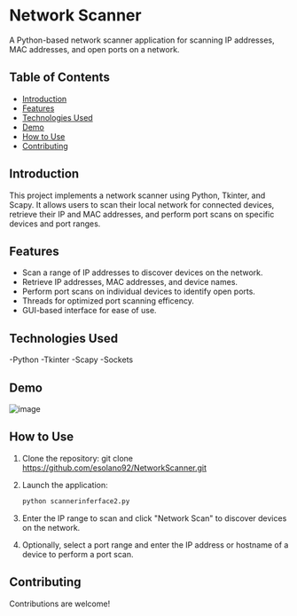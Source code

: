 # Network Scanner

A Python-based network scanner application for scanning IP addresses, MAC addresses, and open ports on a network.

## Table of Contents

- [Introduction](#introduction)
- [Features](#features)
- [Technologies Used](#technologies-used)
- [Demo](#demo)
- [How to Use](#how-to-use)
- [Contributing](#contributing)

## Introduction

This project implements a network scanner using Python, Tkinter, and Scapy. It allows users to scan their local network for connected devices, retrieve their IP and MAC addresses, and perform port scans on specific devices and port ranges.

## Features

- Scan a range of IP addresses to discover devices on the network.
- Retrieve IP addresses, MAC addresses, and device names.
- Perform port scans on individual devices to identify open ports.
- Threads for optimized port scanning efficency.
- GUI-based interface for ease of use.

## Technologies Used

-Python
-Tkinter
-Scapy
-Sockets

## Demo
![image](https://github.com/esolano92/NetworkScanner/assets/78500300/a21b6138-679d-4b81-8184-4a6f616da3d2)


## How to Use
1. Clone the repository:
   git clone https://github.com/esolano92/NetworkScanner.git

2. Launch the application:

    ```bash
    python scannerinferface2.py
    ```

2. Enter the IP range to scan and click "Network Scan" to discover devices on the network.

3. Optionally, select a port range and enter the IP address or hostname of a device to perform a port scan.

## Contributing

Contributions are welcome!



